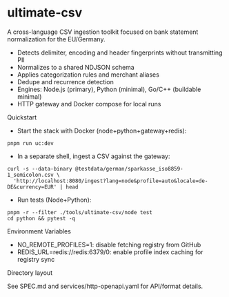 ultimate-csv
==================================================

A cross-language CSV ingestion toolkit focused on bank statement normalization for the EU/Germany.

- Detects delimiter, encoding and header fingerprints without transmitting PII
- Normalizes to a shared NDJSON schema
- Applies categorization rules and merchant aliases
- Dedupe and recurrence detection
- Engines: Node.js (primary), Python (minimal), Go/C++ (buildable minimal)
- HTTP gateway and Docker compose for local runs

Quickstart

- Start the stack with Docker (node+python+gateway+redis):

```
pnpm run uc:dev
```

- In a separate shell, ingest a CSV against the gateway:

```
curl -s --data-binary @testdata/german/sparkasse_iso8859-1_semicolon.csv \
  'http://localhost:8080/ingest?lang=node&profile=auto&locale=de-DE&currency=EUR' | head
```

- Run tests (Node+Python):

```
pnpm -r --filter ./tools/ultimate-csv/node test
cd python && pytest -q
```

Environment Variables

- NO_REMOTE_PROFILES=1: disable fetching registry from GitHub
- REDIS_URL=redis://redis:6379/0: enable profile index caching for registry sync

Directory layout

See SPEC.md and services/http-openapi.yaml for API/format details.


